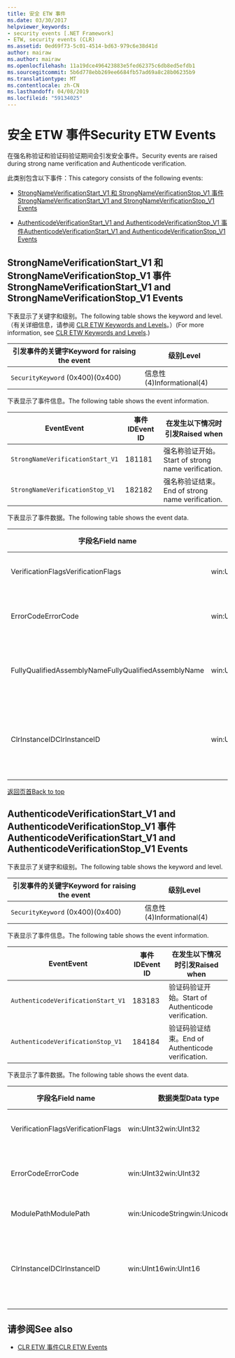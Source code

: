 ```yaml
---
title: 安全 ETW 事件
ms.date: 03/30/2017
helpviewer_keywords:
- security events [.NET Framework]
- ETW, security events (CLR)
ms.assetid: 0ed69f73-5c01-4514-bd63-979c6e38d41d
author: mairaw
ms.author: mairaw
ms.openlocfilehash: 11a19dce496423883e5fed62375c6db8ed5efdb1
ms.sourcegitcommit: 5b6d778ebb269ee6684fb57ad69a8c28b06235b9
ms.translationtype: MT
ms.contentlocale: zh-CN
ms.lasthandoff: 04/08/2019
ms.locfileid: "59134025"
---
```

# <a name="security-etw-events"></a><span data-ttu-id="124e8-102">安全 ETW 事件</span><span class="sxs-lookup"><span data-stu-id="124e8-102">Security ETW Events</span></span>
<a name="top"></a> <span data-ttu-id="124e8-103">在强名称验证和验证码验证期间会引发安全事件。</span><span class="sxs-lookup"><span data-stu-id="124e8-103">Security events are raised during strong name verification and Authenticode verification.</span></span>  
  
 <span data-ttu-id="124e8-104">此类别包含以下事件：</span><span class="sxs-lookup"><span data-stu-id="124e8-104">This category consists of the following events:</span></span>  
  
-   [<span data-ttu-id="124e8-105">StrongNameVerificationStart_V1 和 StrongNameVerificationStop_V1 事件</span><span class="sxs-lookup"><span data-stu-id="124e8-105">StrongNameVerificationStart_V1 and StrongNameVerificationStop_V1 Events</span></span>](#strongnameverificationstart_v1_and_strongnameverificationstop_v1_events)  
  
-   [<span data-ttu-id="124e8-106">AuthenticodeVerificationStart_V1 and AuthenticodeVerificationStop_V1 事件</span><span class="sxs-lookup"><span data-stu-id="124e8-106">AuthenticodeVerificationStart_V1 and AuthenticodeVerificationStop_V1 Events</span></span>](#authenticodeverificationstart_v1_and_authenticodeverificationstop_v1_events)  
  
<a name="strongnameverificationstart_v1_and_strongnameverificationstop_v1_events"></a>   
## <a name="strongnameverificationstartv1-and-strongnameverificationstopv1-events"></a><span data-ttu-id="124e8-107">StrongNameVerificationStart_V1 和 StrongNameVerificationStop_V1 事件</span><span class="sxs-lookup"><span data-stu-id="124e8-107">StrongNameVerificationStart_V1 and StrongNameVerificationStop_V1 Events</span></span>  
 <span data-ttu-id="124e8-108">下表显示了关键字和级别。</span><span class="sxs-lookup"><span data-stu-id="124e8-108">The following table shows the keyword and level.</span></span> <span data-ttu-id="124e8-109">（有关详细信息，请参阅 [CLR ETW Keywords and Levels](../../../docs/framework/performance/clr-etw-keywords-and-levels.md)。）</span><span class="sxs-lookup"><span data-stu-id="124e8-109">(For more information, see [CLR ETW Keywords and Levels](../../../docs/framework/performance/clr-etw-keywords-and-levels.md).)</span></span>  
  
|<span data-ttu-id="124e8-110">引发事件的关键字</span><span class="sxs-lookup"><span data-stu-id="124e8-110">Keyword for raising the event</span></span>|<span data-ttu-id="124e8-111">级别</span><span class="sxs-lookup"><span data-stu-id="124e8-111">Level</span></span>|  
|-----------------------------------|-----------|  
|`SecurityKeyword` <span data-ttu-id="124e8-112">(0x400)</span><span class="sxs-lookup"><span data-stu-id="124e8-112">(0x400)</span></span>|<span data-ttu-id="124e8-113">信息性 (4)</span><span class="sxs-lookup"><span data-stu-id="124e8-113">Informational(4)</span></span>|  
  
 <span data-ttu-id="124e8-114">下表显示了事件信息。</span><span class="sxs-lookup"><span data-stu-id="124e8-114">The following table shows the event information.</span></span>  
  
|<span data-ttu-id="124e8-115">Event</span><span class="sxs-lookup"><span data-stu-id="124e8-115">Event</span></span>|<span data-ttu-id="124e8-116">事件 ID</span><span class="sxs-lookup"><span data-stu-id="124e8-116">Event ID</span></span>|<span data-ttu-id="124e8-117">在发生以下情况时引发</span><span class="sxs-lookup"><span data-stu-id="124e8-117">Raised when</span></span>|  
|-----------|--------------|-----------------|  
|`StrongNameVerificationStart_V1`|<span data-ttu-id="124e8-118">181</span><span class="sxs-lookup"><span data-stu-id="124e8-118">181</span></span>|<span data-ttu-id="124e8-119">强名称验证开始。</span><span class="sxs-lookup"><span data-stu-id="124e8-119">Start of strong name verification.</span></span>|  
|`StrongNameVerificationStop_V1`|<span data-ttu-id="124e8-120">182</span><span class="sxs-lookup"><span data-stu-id="124e8-120">182</span></span>|<span data-ttu-id="124e8-121">强名称验证结束。</span><span class="sxs-lookup"><span data-stu-id="124e8-121">End of strong name verification.</span></span>|  
  
 <span data-ttu-id="124e8-122">下表显示了事件数据。</span><span class="sxs-lookup"><span data-stu-id="124e8-122">The following table shows the event data.</span></span>  
  
|<span data-ttu-id="124e8-123">字段名</span><span class="sxs-lookup"><span data-stu-id="124e8-123">Field name</span></span>|<span data-ttu-id="124e8-124">数据类型</span><span class="sxs-lookup"><span data-stu-id="124e8-124">Data type</span></span>|<span data-ttu-id="124e8-125">描述</span><span class="sxs-lookup"><span data-stu-id="124e8-125">Description</span></span>|  
|----------------|---------------|-----------------|  
|<span data-ttu-id="124e8-126">VerificationFlags</span><span class="sxs-lookup"><span data-stu-id="124e8-126">VerificationFlags</span></span>|<span data-ttu-id="124e8-127">win:UInt32</span><span class="sxs-lookup"><span data-stu-id="124e8-127">win:UInt32</span></span>|<span data-ttu-id="124e8-128">验证标志。</span><span class="sxs-lookup"><span data-stu-id="124e8-128">The verification flags.</span></span>|  
|<span data-ttu-id="124e8-129">ErrorCode</span><span class="sxs-lookup"><span data-stu-id="124e8-129">ErrorCode</span></span>|<span data-ttu-id="124e8-130">win:UInt32</span><span class="sxs-lookup"><span data-stu-id="124e8-130">win:UInt32</span></span>|<span data-ttu-id="124e8-131">HResult 错误代码。</span><span class="sxs-lookup"><span data-stu-id="124e8-131">The HResult error code.</span></span>|  
|<span data-ttu-id="124e8-132">FullyQualifiedAssemblyName</span><span class="sxs-lookup"><span data-stu-id="124e8-132">FullyQualifiedAssemblyName</span></span>|<span data-ttu-id="124e8-133">win:UnicodeString</span><span class="sxs-lookup"><span data-stu-id="124e8-133">win:UnicodeString</span></span>|<span data-ttu-id="124e8-134">完全限定程序集名称。</span><span class="sxs-lookup"><span data-stu-id="124e8-134">The fully qualified assembly name.</span></span>|  
|<span data-ttu-id="124e8-135">ClrInstanceID</span><span class="sxs-lookup"><span data-stu-id="124e8-135">ClrInstanceID</span></span>|<span data-ttu-id="124e8-136">win:UInt16</span><span class="sxs-lookup"><span data-stu-id="124e8-136">win:UInt16</span></span>|<span data-ttu-id="124e8-137">CLR 或 CoreCLR 的实例的唯一 ID。</span><span class="sxs-lookup"><span data-stu-id="124e8-137">Unique ID for the instance of CLR or CoreCLR.</span></span>|  
  
 [<span data-ttu-id="124e8-138">返回页首</span><span class="sxs-lookup"><span data-stu-id="124e8-138">Back to top</span></span>](#top)  
  
<a name="authenticodeverificationstart_v1_and_authenticodeverificationstop_v1_events"></a>   
## <a name="authenticodeverificationstartv1-and-authenticodeverificationstopv1-events"></a><span data-ttu-id="124e8-139">AuthenticodeVerificationStart_V1 and AuthenticodeVerificationStop_V1 事件</span><span class="sxs-lookup"><span data-stu-id="124e8-139">AuthenticodeVerificationStart_V1 and AuthenticodeVerificationStop_V1 Events</span></span>  
 <span data-ttu-id="124e8-140">下表显示了关键字和级别。</span><span class="sxs-lookup"><span data-stu-id="124e8-140">The following table shows the keyword and level.</span></span>  
  
|<span data-ttu-id="124e8-141">引发事件的关键字</span><span class="sxs-lookup"><span data-stu-id="124e8-141">Keyword for raising the event</span></span>|<span data-ttu-id="124e8-142">级别</span><span class="sxs-lookup"><span data-stu-id="124e8-142">Level</span></span>|  
|-----------------------------------|-----------|  
|`SecurityKeyword` <span data-ttu-id="124e8-143">(0x400)</span><span class="sxs-lookup"><span data-stu-id="124e8-143">(0x400)</span></span>|<span data-ttu-id="124e8-144">信息性 (4)</span><span class="sxs-lookup"><span data-stu-id="124e8-144">Informational(4)</span></span>|  
  
 <span data-ttu-id="124e8-145">下表显示了事件信息。</span><span class="sxs-lookup"><span data-stu-id="124e8-145">The following table shows the event information.</span></span>  
  
|<span data-ttu-id="124e8-146">Event</span><span class="sxs-lookup"><span data-stu-id="124e8-146">Event</span></span>|<span data-ttu-id="124e8-147">事件 ID</span><span class="sxs-lookup"><span data-stu-id="124e8-147">Event ID</span></span>|<span data-ttu-id="124e8-148">在发生以下情况时引发</span><span class="sxs-lookup"><span data-stu-id="124e8-148">Raised when</span></span>|  
|-----------|--------------|-----------------|  
|`AuthenticodeVerificationStart_V1`|<span data-ttu-id="124e8-149">183</span><span class="sxs-lookup"><span data-stu-id="124e8-149">183</span></span>|<span data-ttu-id="124e8-150">验证码验证开始。</span><span class="sxs-lookup"><span data-stu-id="124e8-150">Start of Authenticode verification.</span></span>|  
|`AuthenticodeVerificationStop_V1`|<span data-ttu-id="124e8-151">184</span><span class="sxs-lookup"><span data-stu-id="124e8-151">184</span></span>|<span data-ttu-id="124e8-152">验证码验证结束。</span><span class="sxs-lookup"><span data-stu-id="124e8-152">End of Authenticode verification.</span></span>|  
  
 <span data-ttu-id="124e8-153">下表显示了事件数据。</span><span class="sxs-lookup"><span data-stu-id="124e8-153">The following table shows the event data.</span></span>  
  
|<span data-ttu-id="124e8-154">字段名</span><span class="sxs-lookup"><span data-stu-id="124e8-154">Field name</span></span>|<span data-ttu-id="124e8-155">数据类型</span><span class="sxs-lookup"><span data-stu-id="124e8-155">Data type</span></span>|<span data-ttu-id="124e8-156">描述</span><span class="sxs-lookup"><span data-stu-id="124e8-156">Description</span></span>|  
|----------------|---------------|-----------------|  
|<span data-ttu-id="124e8-157">VerificationFlags</span><span class="sxs-lookup"><span data-stu-id="124e8-157">VerificationFlags</span></span>|<span data-ttu-id="124e8-158">win:UInt32</span><span class="sxs-lookup"><span data-stu-id="124e8-158">win:UInt32</span></span>|<span data-ttu-id="124e8-159">验证标志。</span><span class="sxs-lookup"><span data-stu-id="124e8-159">The verification flags.</span></span>|  
|<span data-ttu-id="124e8-160">ErrorCode</span><span class="sxs-lookup"><span data-stu-id="124e8-160">ErrorCode</span></span>|<span data-ttu-id="124e8-161">win:UInt32</span><span class="sxs-lookup"><span data-stu-id="124e8-161">win:UInt32</span></span>|<span data-ttu-id="124e8-162">HResult 错误代码。</span><span class="sxs-lookup"><span data-stu-id="124e8-162">The HResult error code.</span></span>|  
|<span data-ttu-id="124e8-163">ModulePath</span><span class="sxs-lookup"><span data-stu-id="124e8-163">ModulePath</span></span>|<span data-ttu-id="124e8-164">win:UnicodeString</span><span class="sxs-lookup"><span data-stu-id="124e8-164">win:UnicodeString</span></span>|<span data-ttu-id="124e8-165">模块路径。</span><span class="sxs-lookup"><span data-stu-id="124e8-165">The module path.</span></span>|  
|<span data-ttu-id="124e8-166">ClrInstanceID</span><span class="sxs-lookup"><span data-stu-id="124e8-166">ClrInstanceID</span></span>|<span data-ttu-id="124e8-167">win:UInt16</span><span class="sxs-lookup"><span data-stu-id="124e8-167">win:UInt16</span></span>|<span data-ttu-id="124e8-168">CLR 或 CoreCLR 的实例的唯一 ID。</span><span class="sxs-lookup"><span data-stu-id="124e8-168">Unique ID for the instance of CLR or CoreCLR.</span></span>|  
  
## <a name="see-also"></a><span data-ttu-id="124e8-169">请参阅</span><span class="sxs-lookup"><span data-stu-id="124e8-169">See also</span></span>

- [<span data-ttu-id="124e8-170">CLR ETW 事件</span><span class="sxs-lookup"><span data-stu-id="124e8-170">CLR ETW Events</span></span>](../../../docs/framework/performance/clr-etw-events.md)
